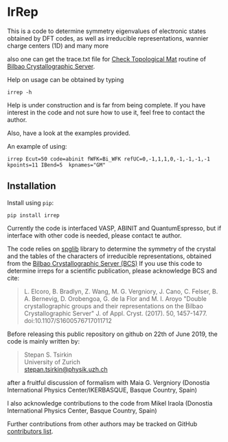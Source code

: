 # IrRep

This is a code to determine symmetry eigenvalues of electronic states obtained by DFT codes, as well as irreducible representations, 
wannier charge centers (1D) and many more

also one can get the trace.txt file for [Check Topological Mat](http://www.cryst.ehu.es/cgi-bin/cryst/programs/topological.pl) routine 
of [Bilbao Crystallographic Server](https://www.cryst.ehu.es).

Help on usage can be obtained by typing

```
irrep -h
```

Help is under construction and is far from being complete. If you have interest in the code and not sure how to use it, 
feel free to contact the author.

Also, have a look at the examples provided.

An example of using: 

```
irrep Ecut=50 code=abinit fWFK=Bi_WFK refUC=0,-1,1,1,0,-1,-1,-1,-1  kpoints=11 IBend=5  kpnames="GM"
```


## Installation

Install using `pip`:

```
pip install irrep
```

Currently the code is interfaced VASP, ABINIT and QuantumEspresso, but if interface with other code is needed, please contact te author.

The code relies on [spglib](https://github.com/atztogo/spglib) library to determine the symmetry of the crystal
and the tables of the characters of irreducible representations, obtained from the [Bilbao Crystallographic Server (BCS)](http://www.cryst.ehu.es/)
If you use this code to determine irreps for a scientific publication, please acknowledge BCS and
cite:

> L. Elcoro, B. Bradlyn, Z. Wang, M. G. Vergniory, J. Cano, C. Felser, B. A. Bernevig, D. Orobengoa, G. de la Flor and M. I. Aroyo
"Double crystallographic groups and their representations on the Bilbao Crystallographic Server"
J. of Appl. Cryst. (2017). 50, 1457-1477. doi:10.1107/S1600576717011712

Before releasing this public repository on github on 22th of June 2019, 
the code is mainly written by:

> Stepan S. Tsirkin   
> University of Zurich  
> stepan.tsirkin@physik.uzh.ch  

after a fruitful discussion of formalism with Maia G. Vergniory (Donostia International Physics Center/IKERBASQUE, Basque Country, Spain) 

I also acknowledge contributions to the code from Mikel Iraola (Donostia International Physics Center, Basque Country, Spain) 

Further contributions from other authors may be tracked on GitHub [contributors list](https://github.com/stepan-tsirkin/irrep/graphs/contributors). 
